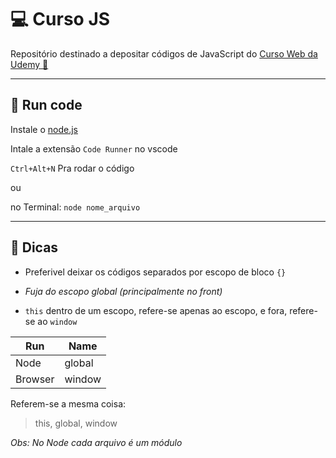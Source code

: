 # 💻 Curso JS

Repositório destinado a depositar códigos de JavaScript do [Curso Web da Udemy 🔗](https://www.udemy.com/course/curso-web/)
____
## 🚀 Run code
Instale o [node.js](https://nodejs.org/en/)

Intale a extensão `Code Runner` no vscode

`Ctrl+Alt+N` Pra rodar o código 

ou

no Terminal: `node nome_arquivo`
_____
## 🚨 Dicas

* Preferivel deixar os códigos separados por escopo de bloco `{}`

* _Fuja do escopo global (principalmente no front)_

* `this` dentro de um escopo, refere-se apenas ao escopo, e fora, refere-se ao `window`

Run | Name
--------- | ------
Node | global
Browser | window

Referem-se a mesma coisa:
> this, global, window

_*Obs:* No Node cada arquivo é um módulo_
